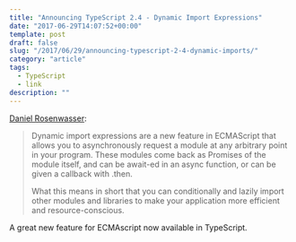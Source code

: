 ```yaml
---
title: "Announcing TypeScript 2.4 - Dynamic Import Expressions"
date: "2017-06-29T14:07:52+00:00"
template: post
draft: false
slug: "/2017/06/29/announcing-typescript-2-4-dynamic-imports/"
category: "article"
tags:
  - TypeScript
  - link
description: ""
---
```


<a href="https://blogs.msdn.microsoft.com/typescript/2017/06/27/announcing-typescript-2-4/">Daniel Rosenwasser</a>:

<blockquote>Dynamic import expressions are a new feature in ECMAScript that allows you to asynchronously request a module at any arbitrary point in your program. These modules come back as Promises of the module itself, and can be await-ed in an async function, or can be given a callback with .then.

What this means in short that you can conditionally and lazily import other modules and libraries to make your application more efficient and resource-conscious.</blockquote>
A great new feature for ECMAscript now available in TypeScript.
